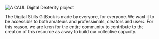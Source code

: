 
![A CAUL Digital Dexterity project](../.gitbook/assets/digitaldexterity.jpg)

The Digital Skills GitBook is made by everyone, for everyone. We want it to be accessible to both amateurs and professionals, creators and users. For this reason, we are keen for the entire community to contribute to the creation of this resource as a way to build our collective capacity.
